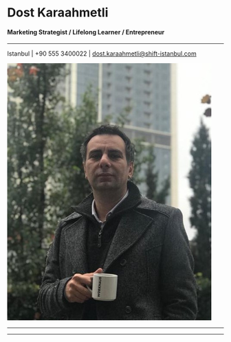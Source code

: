 # Dost Karaahmetli

#### Marketing Strategist / Lifelong Learner / Entrepreneur
-----------------------------------------------------------------------

Istanbul | +90 555 3400022 | dost.karaahmetli@shift-istanbul.com

![Image description](https://github.com/dostkaraahmetli/DostWorks/blob/master/files/DostProfil1.jpeg)

-------------------------------------------------------------------------
-------------------------------------------------------------------------
